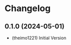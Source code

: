 # Changelog

<!--
  Placeholder for the next version (at the beginning of the line):
  ## **WORK IN PROGRESS**
  * (theimo1221) Update packages
-->
## 0.1.0 (2024-05-01)
* (theimo1221) Initial Version
